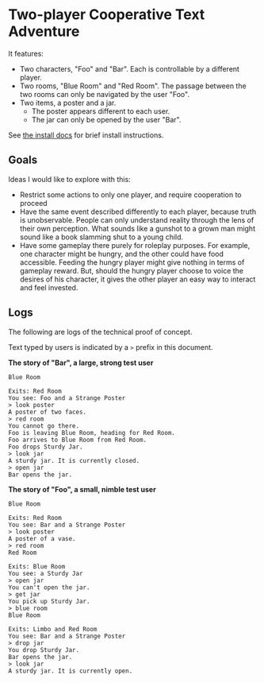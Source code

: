 Two-player Cooperative Text Adventure
=====================================

It features:

- Two characters, "Foo" and "Bar". Each is controllable by a different player.
- Two rooms, "Blue Room" and "Red Room". The passage between the two rooms can
  only be navigated by the user "Foo".
- Two items, a poster and a jar.
    - The poster appears different to each user.
    - The jar can only be opened by the user "Bar".

See [the install docs](install.md) for brief install instructions.

## Goals

Ideas I would like to explore with this:

- Restrict some actions to only one player, and require cooperation to proceed
- Have the same event described differently to each player, because truth is
  unobservable. People can only understand reality through the lens of their
  own perception. What sounds like a gunshot to a grown man might sound like a
  book slamming shut to a young child.
- Have some gameplay there purely for roleplay purposes. For example, one
  character might be hungry, and the other could have food accessible. Feeding
  the hungry player might give nothing in terms of gameplay reward. But, should
  the hungry player choose to voice the desires of his character, it gives the
  other player an easy way to interact and feel invested.

## Logs

The following are logs of the technical proof of concept.

Text typed by users is indicated by a `>` prefix in this document.

**The story of "Bar", a large, strong test user**

```
Blue Room

Exits: Red Room
You see: Foo and a Strange Poster
> look poster
A poster of two faces.
> red room
You cannot go there.
Foo is leaving Blue Room, heading for Red Room.
Foo arrives to Blue Room from Red Room.
Foo drops Sturdy Jar.
> look jar
A sturdy jar. It is currently closed.
> open jar
Bar opens the jar.
```

**The story of "Foo", a small, nimble test user**

```
Blue Room

Exits: Red Room
You see: Bar and a Strange Poster
> look poster
A poster of a vase.
> red room
Red Room

Exits: Blue Room
You see: a Sturdy Jar
> open jar
You can't open the jar.
> get jar
You pick up Sturdy Jar.
> blue room
Blue Room

Exits: Limbo and Red Room
You see: Bar and a Strange Poster
> drop jar
You drop Sturdy Jar.
Bar opens the jar.
> look jar
A sturdy jar. It is currently open.
```
